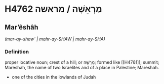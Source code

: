 # H4762 מַרְאֵשָׁה / מראשה

## Marʼêshâh

_(mar-ay-shaw' | mahr-ay-SHAW | mahr-ay-SHA)_

### Definition

proper locative noun; crest of a hill; or מַרֵשָׁה; formed like [[H4761]]; summit; Mareshah, the name of two Israelites and of a place in Palestine; Mareshah.

- one of the cities in the lowlands of Judah
